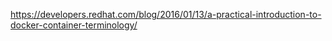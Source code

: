 https://developers.redhat.com/blog/2016/01/13/a-practical-introduction-to-docker-container-terminology/

